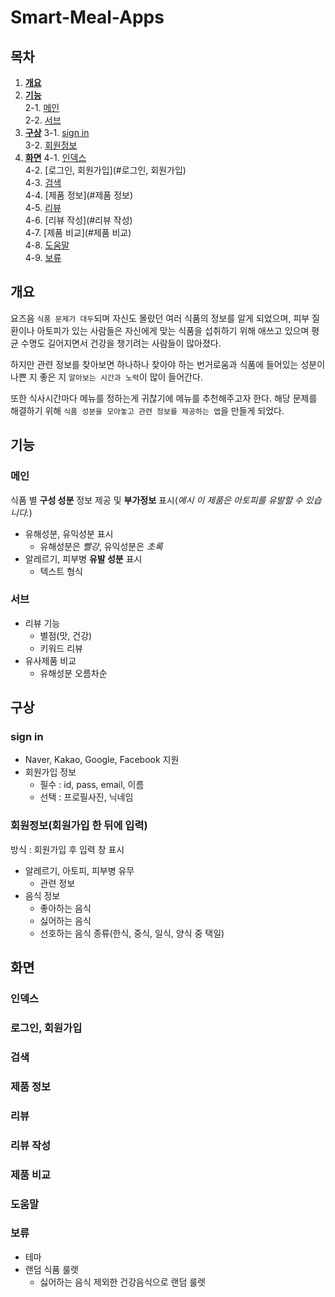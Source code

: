<!-- @format -->

# Smart-Meal-Apps

## 목차

1. **[개요](#개요)**
2. **[기능](#기능)**<br>
  2-1. [메인](#메인)<br>
  2-2. [서브](#서브)<br>
3. **[구상](#구상)**
  3-1. [sign in](#sign%20in)<br>
  3-2. [회원정보](#회원정보)<br>
4. **[화면](#화면)**
  4-1. [인덱스](#인덱스)<br>
  4-2. [로그인, 회원가입](#로그인, 회원가입)<br>
  4-3. [검색](#검색)<br>
  4-4. [제품 정보](#제품 정보)<br>
  4-5. [리뷰](#리뷰)<br>
  4-6. [리뷰 작성](#리뷰 작성)<br>
  4-7. [제품 비교](#제품 비교)<br>
  4-8. [도움말](#도움말)<br>
  4-9. [보류](#보류)<br>
  

## 개요

요즈음 `식품 문제가 대두`되며 자신도 몰랐던 여러 식품의 정보를 알게 되었으며,
피부 질환이나 아토피가 있는 사람들은 자신에게 맞는 식품을 섭취하기 위해
애쓰고 있으며 평균 수명도 길어지면서 건강을 챙기려는 사람들이 많아졌다.

하지만 관련 정보를 찾아보면 하나하나 찾아야 하는 번거로움과
식품에 들어있는 성분이 나쁜 지 좋은 지 `알아보는 시간과 노력`이 많이 들어간다.

또한 식사시간마다 메뉴를 정하는게 귀찮기에 메뉴를 추천해주고자 한다.
해당 문제를 해결하기 위해 `식품 성분을 모아놓고 관련 정보를 제공하는 앱`을 만들게 되었다.

## 기능

### 메인

식품 별 **구성 성분** 정보 제공 및 **부가정보** 표시(_예시 이 제품은 아토피를 유발할 수 있습니다._)

- 유해성분, 유익성분 표시
  - 유해성분은 _빨강_, 유익성분은 _초록_
- 알레르기, 피부병 **유발 성분** 표시
  - 텍스트 형식

### 서브

- 리뷰 기능
  - 별점(맛, 건강)
  - 키워드 리뷰
- 유사제품 비교
  - 유해성분 오름차순

## 구상

### sign in

- Naver, Kakao, Google, Facebook 지원
- 회원가입 정보
  - 필수 : id, pass, email, 이름
  - 선택 : 프로필사진, 닉네임

### 회원정보(회원가입 한 뒤에 입력)

방식 : 회원가입 후 입력 창 표시

- 알레르기, 아토피, 피부병 유무
  - 관련 정보
- 음식 정보
  - 좋아하는 음식
  - 싫어하는 음식
  - 선호하는 음식 종류(한식, 중식, 일식, 양식 중 택일)

## 화면

### 인덱스

### 로그인, 회원가입

### 검색

### 제품 정보

### 리뷰

### 리뷰 작성

### 제품 비교

### 도움말

### 보류

- 테마
- 랜덤 식품 룰렛
  - 싫어하는 음식 제외한 건강음식으로 랜덤 룰렛
